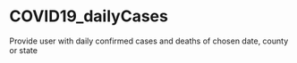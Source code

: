 # COVID19_dailyCases
Provide user with daily confirmed cases and deaths of chosen date, county or state
